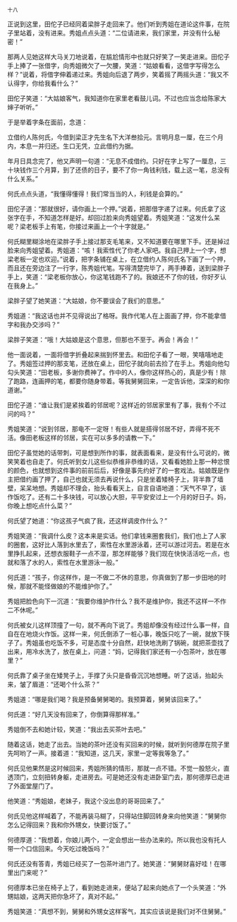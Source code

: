     十八 

   正说到这里，田佗子已经同着梁胖子走回来了。他们听到秀姐在道论这件事，在院子里站着，没有进来。秀姐点点头道：“二位请进来，我们家里，并没有什么秘密！”

   那两人见她这样大马关刀地说着，在尴尬情形中也就只好笑了一笑走进来。田佗子手上捧了一张借字，向秀姐微欠了一欠腰，笑道：“姑娘看看，这借字写得怎么样？”说着，将借字伸着递过来。秀姐向后退了两步，笑着摇了两摇头道：“我又不认得字，你给我看什么？”

   田佗子笑道：“大姑娘客气，我知道你在家里老看鼓儿词。不过也应当念给陈家大婶子听听。”

   于是举着字条在面前，念道：

   立借约人陈何氏，今借到梁正才先生名下大洋叁拾元。言明月息一厘，在三个月内，本息一并归还。生口无凭，立此借约为据。

   年月日具念完了，他又声明一句道：“无息不成借约。只好在字上写了一厘息，三十块钱作三个月算，到了还债的日子，要不了你一角钱利钱，载上这一笔，总没有什么关系。”

   何氏点点头道，“我懂得懂得！我们常当当的人，利钱是会算的。”

   田佗子道：“那就很好，请你画上一个押。”说着，把那借字递了过来。何氏拿了这张字在手，不知道怎样是好。却回过脸来向秀姐望着。秀姐笑道：“这发什么呆呢？梁老板手上有笔，你接过来画上一个十字就是。”

   何氏糊里糊涂地在梁胖子手上接过那支毛笔来，又不知道要在哪里下手。还是掉过脸来向秀姐望着。秀姐道：“咳！我索性代了你老人家吧。我自己押上一个字，想梁老板一定也欢迎。”说着，把字条铺在桌上，在立借约人陈何氏名下画了一个押，而且还在旁边注了一行字，陈秀姐代笔。写得清楚完毕了，两手捧着，送到梁胖子手上，笑道：“梁老板你放心，你这笔钱跑不了的。我娘还不了你的钱，你好歹认在我身上。”

   梁胖子望了她笑道：“大姑娘，你不要误会了我们的意思。”

   秀姐道：“我这话也并不见得说出了格呀。我作代笔人在上面画了押，你不能拿借字和我办交涉吗？”

   梁胖子笑道：“哦！大姑娘是这个意思，但那也不至于。再会！再会！”

   他一面说着，一面将借字折叠起来揣到怀里去。和田佗子看了一眼，笑嘻嘻地走了。秀姐签过押的那支笔，还放在桌上，田佗子就向前去捡了在手上。秀姐向他勾勾头笑道：“田老板，多谢你费神了。作中的人，像你这样热心的，真是少有！除了跑路，连画押的笔，都要你随身带着。等我舅舅回来，一定告诉他，深深的和你道谢。”

   田佗子道：“谁让我们是紧挨着的邻居呢？这样近的邻居家里有了事，我有个不过问的吗？”

   秀姐笑道：“说到邻居，那电不一定呀！有些人就是搭得邻居不好，弄得不死不活。像田老板这样的邻居，实在可以多多的请教一下。”

   田佗子虽觉她的话带刺，可是想到所作的事，就表面看来，是没有什么可说的，微笑笑着也自走了。何氏听到女儿这些似恭维非恭维的话，又看看她脸上那一种忿恨的颜色，也就想到这件事的前前后后，好像是事先约好了的一套戏法。姑娘既是作主把借约画了押了，自己也就无须去再说什么，只是坐着矮椅子上，背半靠了墙壁，呆呆地想。秀姐却不理会，抬头看看天上，自言自语地道：“天气不早了，该作饭吃了。还有二十多块钱，可以放心大胆，平平安安过上一个月的好日子。妈，你晚上想吃点什么菜？”

   何氏望了她道：“你这孩子气疯了我，还这样调皮作什么？”

   秀姐笑道：“我调什么皮？这本来是实话。他们拿钱来圈套我们，我们也上了人家的圈套，这好比人落到水里去了，索性在水里游泳着，还可以游过河去。若是在水里挣扎起来，还想衣服鞋子一点不湿，那怎样能够？我们现在快快活活吃一点，也就和落了水的人，索性在水里游泳一般。”

   何氏道：“孩子，你这样作，是一不做二不休的意思，你真做到了那一步田地的时候，那就不能怪做娘的不能维护你了。”

   秀姐把脸色向下一沉道：“我要你维护作什么？我不是维护你，我还不这样一不作二不休呢。”

   何氏被女儿这样顶撞了一句，就不再向下说了。秀姐却像没有经过什么事一样，自自在在地烧火作饭。这样一来，何氏倒添了一桩心事，晚饭只吃了一碗，就放下筷子了。秀姐虽也吃饭不多，可是态度十分自然，赶快地洗刷了锅碗，就把茶壶找了出来，用冷水洗了，放在桌上，问道：“妈，记得我们家还有一小包茶叶，放在哪里？”

   何氏靠了桌子坐在矮凳子上，手撑了头只是昏昏沉沉地想睡。听了这话，抬起头来，皱了眉道：“还喝个什么茶？”

   秀姐道：“哪是我们喝？我是预备舅舅喝的。我预算着，舅舅该回来了。”

   何氏道：“好几天没有回来了，你倒算得那样准。”

   秀姐倒不去和她计较，笑道：“我出去买茶叶去吧。”

   随着这话，她走了出去。当她的茶叶还没有买回来的时候，就听到何德厚在院子里先呵哟了一声。接着道：“我知道，这几天，家里一定等我等急了。”

   何氏见他果然是这时候回来，秀姐所猜的情形，那就一点不错。不觉一股怒火，直透顶门，立刻扭转身躯，走进房去。可是她还没有走进卧室门去，那何德厚已走进了外面堂屋门了。

   他笑道：“秀姐娘，老妹子，我这个没出息的哥哥回来了。”

   何氏见他这样喊着了，不能再装马糊了，只得站住脚回转身来向他笑道：“舅舅你怎么记得回来？我和你外甥女，快要讨饭了。”

   何德厚道：“我想着，你娘儿两个，一定会想出一些办法来的。所以我也没有托人带一个口信回来。今天吃过晚饭吗？”

   何氏还没有答青，秀姐已经买了一包茶叶进门了。她笑道：“舅舅财喜好哇！在哪里出门来呢？”

   何德厚本已坐在椅子上了，看到她走进来，便站了起来向她点了一个头笑道：“外甥姑娘，这两天把你急坏了，真对不起。”

   秀姐笑道：“真想不到，舅舅和外甥女这样客气，其实应该说是我们对不住舅舅。”

